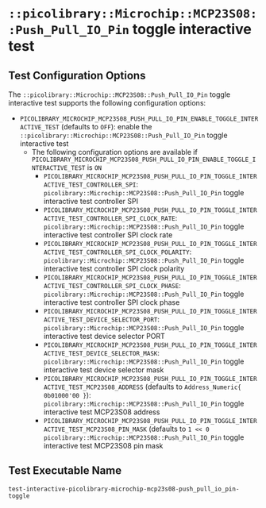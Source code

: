 # `::picolibrary::Microchip::MCP23S08::Push_Pull_IO_Pin` toggle interactive test

## Test Configuration Options
The `::picolibrary::Microchip::MCP23S08::Push_Pull_IO_Pin` toggle interactive test
supports the following configuration options:
- `PICOLIBRARY_MICROCHIP_MCP23S08_PUSH_PULL_IO_PIN_ENABLE_TOGGLE_INTERACTIVE_TEST`
  (defaults to `OFF`): enable the `::picolibrary::Microchip::MCP23S08::Push_Pull_IO_Pin`
  toggle interactive test
    - The following configuration options are available if
      `PICOLIBRARY_MICROCHIP_MCP23S08_PUSH_PULL_IO_PIN_ENABLE_TOGGLE_INTERACTIVE_TEST` is
      `ON`
        - `PICOLIBRARY_MICROCHIP_MCP23S08_PUSH_PULL_IO_PIN_TOGGLE_INTERACTIVE_TEST_CONTROLLER_SPI`:
          `picolibrary::Microchip::MCP23S08::Push_Pull_IO_Pin` toggle interactive test
          controller SPI
        - `PICOLIBRARY_MICROCHIP_MCP23S08_PUSH_PULL_IO_PIN_TOGGLE_INTERACTIVE_TEST_CONTROLLER_SPI_CLOCK_RATE`:
          `picolibrary::Microchip::MCP23S08::Push_Pull_IO_Pin` toggle interactive test
          controller SPI clock rate
        - `PICOLIBRARY_MICROCHIP_MCP23S08_PUSH_PULL_IO_PIN_TOGGLE_INTERACTIVE_TEST_CONTROLLER_SPI_CLOCK_POLARITY`:
          `picolibrary::Microchip::MCP23S08::Push_Pull_IO_Pin` toggle interactive test
          controller SPI clock polarity
        - `PICOLIBRARY_MICROCHIP_MCP23S08_PUSH_PULL_IO_PIN_TOGGLE_INTERACTIVE_TEST_CONTROLLER_SPI_CLOCK_PHASE`:
          `picolibrary::Microchip::MCP23S08::Push_Pull_IO_Pin` toggle interactive test
          controller SPI clock phase
        - `PICOLIBRARY_MICROCHIP_MCP23S08_PUSH_PULL_IO_PIN_TOGGLE_INTERACTIVE_TEST_DEVICE_SELECTOR_PORT`:
          `picolibrary::Microchip::MCP23S08::Push_Pull_IO_Pin` toggle interactive test
          device selector PORT
        - `PICOLIBRARY_MICROCHIP_MCP23S08_PUSH_PULL_IO_PIN_TOGGLE_INTERACTIVE_TEST_DEVICE_SELECTOR_MASK`:
          `picolibrary::Microchip::MCP23S08::Push_Pull_IO_Pin` toggle interactive test
          device selector mask
        - `PICOLIBRARY_MICROCHIP_MCP23S08_PUSH_PULL_IO_PIN_TOGGLE_INTERACTIVE_TEST_MCP23S08_ADDRESS`
          (defaults to `Address_Numeric{ 0b01000'00 }`):
          `picolibrary::Microchip::MCP23S08::Push_Pull_IO_Pin` toggle interactive test
          MCP23S08 address
        - `PICOLIBRARY_MICROCHIP_MCP23S08_PUSH_PULL_IO_PIN_TOGGLE_INTERACTIVE_TEST_MCP23S08_PIN_MASK`
          (defaults to `1 << 0` `picolibrary::Microchip::MCP23S08::Push_Pull_IO_Pin`
          toggle interactive test MCP23S08 pin mask

## Test Executable Name
`test-interactive-picolibrary-microchip-mcp23s08-push_pull_io_pin-toggle`

